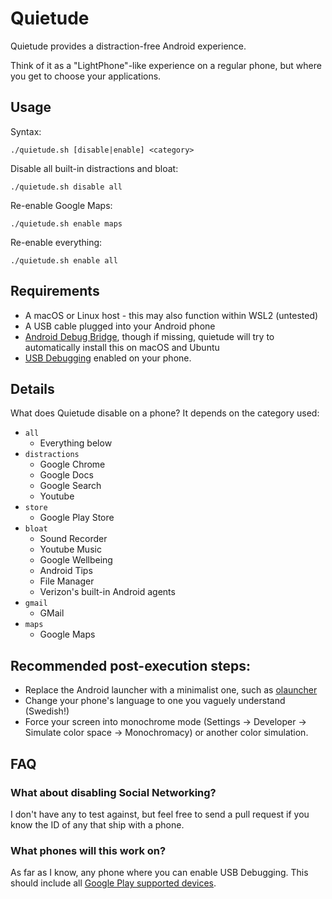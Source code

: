 # Quietude

Quietude provides a distraction-free Android experience. 

Think of it as a "LightPhone"-like experience on a regular phone, but where you get to choose your applications.

## Usage

Syntax:

```shell
./quietude.sh [disable|enable] <category>
```

Disable all built-in distractions and bloat:

```shell
./quietude.sh disable all
```

Re-enable Google Maps:

```shell
./quietude.sh enable maps
```

Re-enable everything:

```shell
./quietude.sh enable all
```

## Requirements

* A macOS or Linux host - this may also function within WSL2 (untested)
* A USB cable plugged into your Android phone
* [Android Debug Bridge](https://developer.android.com/studio/command-line/adb), though if missing, quietude will try to automatically install this on macOS and Ubuntu
* [USB Debugging](https://developer.android.com/studio/command-line/adb#Enabling) enabled on your phone.

## Details

What does Quietude disable on a phone? It depends on the category used:

* `all`
  * Everything below
* `distractions`
  * Google Chrome
  * Google Docs
  * Google Search
  * Youtube
* `store`
  * Google Play Store
* `bloat`
  * Sound Recorder
  * Youtube Music
  * Google Wellbeing
  * Android Tips
  * File Manager
  * Verizon's built-in Android agents
* `gmail`
  * GMail
* `maps`
  * Google Maps

## Recommended post-execution steps:

  - Replace the Android launcher with a minimalist one, such as [olauncher](https://play.google.com/store/apps/details?id=app.olauncher&hl=en_US&gl=US)
  - Change your phone's language to one you vaguely understand (Swedish!)
  - Force your screen into monochrome mode (Settings -> Developer -> Simulate color space -> Monochromacy) or another color simulation.

## FAQ

### What about disabling Social Networking?

I don't have any to test against, but feel free to send a pull request if you know the ID of any that ship with a phone.

### What phones will this work on?

As far as I know, any phone where you can enable USB Debugging. This should include all [Google Play supported devices](https://storage.googleapis.com/play_public/supported_devices.html).

